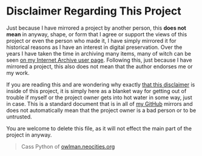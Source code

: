 # Disclaimer Regarding This Project
Just because I have mirrored a project by another person, this **does not mean** in anyway, shape, or form that I agree or support the views of this project or even the person who made it, I have simply mirrored it for historical reasons as I have an interest in digital preservation. Over the years I have taken the time in archiving many items, many of witch can be seen [on my Internet Archive user page](https://archive.org/details/@14jammar). Following this, just because I have mirrored a project, this also does not mean that the author endorses me or my work.

If you are reading this and are wondering why exactly [that this disclaimer](https://github.com/DynTylluan/disclaimer) is inside of this project, it is simply here as a blanket way for getting out of trouble if myself or the project owner gets into hot water in some way, just in case. This is a standard document that is in all of [my GitHub](https://github.com/DynTylluan/) mirrors and does not automatically mean that the project owner is a bad person or to be untrusted.

You are welcome to delete this file, as it will not effect the main part of the project in anyway.

> Cass Python of [owlman.neocities.org](https://owlman.neocities.org)